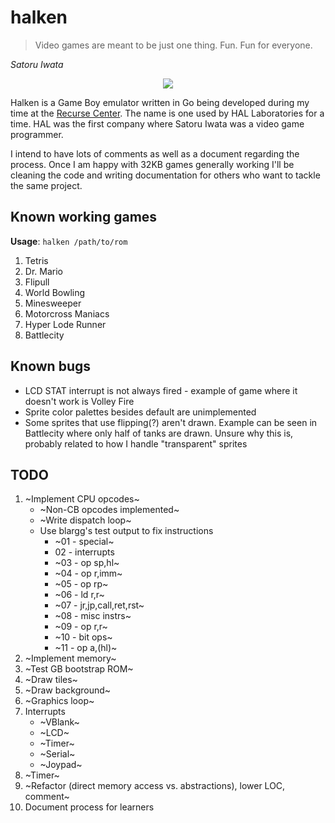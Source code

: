 # halken
>Video games are meant to be just one thing. Fun. Fun for everyone.

*Satoru Iwata*

<p align="center">
  <img src="https://i.imgur.com/opqDZes.gif">
</p>

Halken is a Game Boy emulator written in Go being developed during my time at the [Recurse Center](https://recurse.com).
The name is one used by HAL Laboratories for a time. HAL was the first company where Satoru Iwata was a video game programmer.

I intend to have lots of comments as well as a document regarding the process. Once I am happy with 32KB games generally working I'll be cleaning the code and writing documentation for others who want to tackle the same project.

## Known working games

**Usage**: `halken /path/to/rom`

1. Tetris
2. Dr. Mario
3. Flipull
4. World Bowling
5. Minesweeper
6. Motorcross Maniacs
7. Hyper Lode Runner
8. Battlecity

## Known bugs
* LCD STAT interrupt is not always fired - example of game where it doesn't work is Volley Fire
* Sprite color palettes besides default are unimplemented
* Some sprites that use flipping(?) aren't drawn. Example can be seen in Battlecity where only half of tanks are drawn. Unsure why this is, probably related to how I handle "transparent" sprites

## TODO

1. ~Implement CPU opcodes~
    * ~Non-CB opcodes implemented~
     * ~Write dispatch loop~
     * Use blargg's test output to fix instructions
       * ~01 - special~
       * 02 - interrupts
       * ~03 - op sp,hl~
       * ~04 - op r,imm~
       * ~05 - op rp~
       * ~06 - ld r,r~
       * ~07 - jr,jp,call,ret,rst~
       * ~08 - misc instrs~
       * ~09 - op r,r~
       * ~10 - bit ops~
       * ~11 - op a,(hl)~
2. ~Implement memory~
3. ~Test GB bootstrap ROM~
4. ~Draw tiles~
5. ~Draw background~
6. ~Graphics loop~
7. Interrupts
   * ~VBlank~
   * ~LCD~
   * ~Timer~
   * ~Serial~
   * ~Joypad~
8. ~Timer~
9. ~Refactor (direct memory access vs. abstractions), lower LOC, comment~
10. Document process for learners
